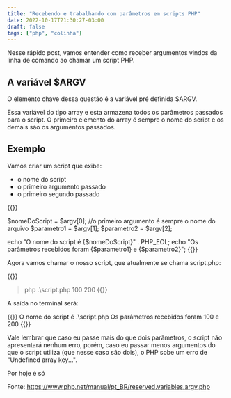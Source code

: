 ```yaml
---
title: "Recebendo e trabalhando com parâmetros em scripts PHP"
date: 2022-10-17T21:30:27-03:00
draft: false
tags: ["php", "colinha"]
---
```


Nesse rápido post, vamos entender como receber argumentos vindos da linha de comando ao chamar um script PHP.

## A variável $ARGV
O elemento chave dessa questão é a variável pré definida $ARGV. 

Essa variável do tipo array e esta  armazena todos os parâmetros passados para o script.
O primeiro elemento do array é sempre o nome do script e os demais são os argumentos passados.

## Exemplo

Vamos criar um script que exibe:
- o nome do script
- o primeiro argumento passado
- o primeiro segundo passado

{{<highlight php>}}

$nomeDoScript = $argv[0]; //o primeiro argumento é sempre o nome do arquivo
$parametro1 = $argv[1];
$parametro2 = $argv[2];

echo "O nome do script é {$nomeDoScript}" . PHP_EOL;
echo "Os parâmetros recebidos foram {$parametro1} e {$parametro2}";
{{</highlight>}}

Agora vamos chamar o nosso script, que atualmente se chama script.php:

{{<highlight bash>}}
> php .\script.php 100 200
{{</highlight>}}

A saída no terminal será:

{{<highlight terminal>}}
O nome do script é .\script.php
Os parâmetros recebidos foram 100 e 200
{{</highlight>}}

Vale lembrar que caso eu passe mais do que dois parâmetros, o script não apresentará nenhum erro, porém, caso eu passar menos argumentos do que o script utiliza (que nesse caso são dois), o PHP sobe um erro de "Undefined array key...".

Por hoje é só

Fonte: https://www.php.net/manual/pt_BR/reserved.variables.argv.php